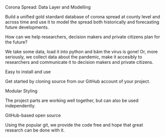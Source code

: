 Corona Spread: Data Layer and Modelling

Build a unified gold standard database of corona spread at county level and across time and use it to model the spread both historically and forecasting future developments.

How can we help researchers, decision makers and private citizens plan for the future?

We take some data, load it into python and bäm the virus is gone!
Or, more seriously, we collect data about the pandemic, make it accesibly to researchers and communicate it to decision makers and private citizens.




Easy to install and use

Get started by cloning source from our GitHub account of your project.

Modular Styling

The project parts are working well together, but can also be used independently.

GitHub-based open source

Using the popular git, we provide the code free and hope that great research can be done with it.
